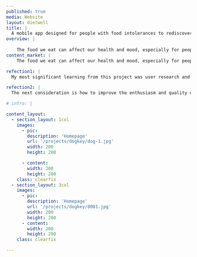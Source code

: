 ```yaml
---
published: true
media: Website
layout: dietwell
title: |
  A mobile app designed for people with food intolerances to rediscover delicious recipes and the relationship between food and the body.
overview: |
    
    The food we eat can affect our health and mood, especially for people with food intolerances. However, many people are unaware of their sensitivity toward specific food and continue eating it, which can subtly affect gut health and cause chronic inflammation, eventually developing into chronic diseases. So I designed the DietWell app to help people identify food intolerances and recommend recipes for those with food sensitivities. People can also join communities on different topics to discuss diet and health issues.
content_market: |
    The food we eat can affect our health and mood, especially for people with food intolerances. However, many people are unaware of their sensitivity toward specific food and continue eating it, which can subtly affect gut health and cause chronic inflammation, eventually developing into chronic diseases. So I designed the DietWell app to help people identify food intolerances and recommend recipes for those with food sensitivities. People can also join communities on different topics to discuss diet and health issues.

refection1: |
  My most significant learning from this project was user research and identified needs. Although it is difficult at the beginning, the answer is evident after doing it step by step. Each function is not imagined out of thin air but based on the previous actions, so it is logical. At the same time, I am a designer, not an artist, and I realize that I need to focus on users' needs and design good products for them instead of my thoughts.

refection2: |
  The next consideration is how to improve the enthusiasm and quality of creators. The platform may invite some well-known nutritionists to settle in and reward excellent creators who post. At the same time, how to market and monetize the function of food journaling is also a point worth considering, which requires technical investment.

# intro: |

content_layout:
  - section_layout: 1col
    images:
      - pic:
        description: 'Homepage'
        url: '/projects/dogkey/dog-1.jpg'
        width: 200
        height: 200

      - content:
        width: 200
        height: 200
    class: clearfix
  - section_layout: 3col
    images:
      - pic:
        description: 'Homepage'
        url: '/projects/dogkey/0001.jpg'
        width: 200
        height: 200
      - content:
        width: 200
        height: 200
    class: clearfix

---
```



